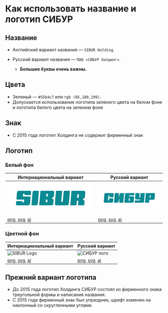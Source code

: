 Как использовать название и логотип СИБУР
======

Название
------
* Английский вариант названия —  `SIBUR Holding`.
* Русский вариант названия — `ПАО «СИБУР Холдинг»`.

  * **Большие буквы очень важны.**
  
Цвета
------
* Зеленый — `#55b4c7` или `rgb (85,180,199)`.
* Допускается использование логотипа зеленого цвета на белом фоне и логотипа белого цвета на зеленом фоне

Знак
------
* С 2015 года логотип Холдинга не содержит фирменный знак

Логотип
------

### Белый фон

| Интернациональный вариант | Русский вариант |
| --- | --- |
| <img src="https://raw.githubusercontent.com/sibur-holding/logo/master/SIBUR_logo_INT.jpg" alt="SIBUR Logo"> | <img src="https://raw.githubusercontent.com/sibur-holding/logo/master/SIBUR_logo_RUS.jpg" alt="СИБУР лого"> |
| [png](https://.png), [svg](https://.svg), [ai](https://.ai) | [png](https://.png), [svg](https://.svg), [ai](https://.ai) |

### Цветной фон

| Интернациональный вариант | Русский вариант |
| --- | --- |
| <img src="" alt="SIBUR Logo"> | <img src="" alt="СИБУР лого"> |
| [png](https://.png), [svg](https://.svg), [ai](https://.ai) | [png](https://.png), [svg](https://.svg), [ai](https://.ai) |

Прежний вариант логотипа
------
* До 2015 года логотип Холдинга СИБУР состоял из фирменного знака треугольной формы и написания названия.
* С 2015 года фирменный знак был упразднен, шрифт изменен на наклонный со скругленными углами.
